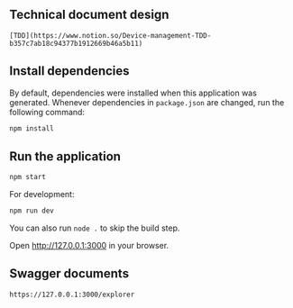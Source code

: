 ## Technical document design

    [TDD](https://www.notion.so/Device-management-TDD-b357c7ab18c94377b1912669b46a5b11)

## Install dependencies

By default, dependencies were installed when this application was generated.
Whenever dependencies in `package.json` are changed, run the following command:

```sh
npm install
```

## Run the application

```sh
npm start
```

For development:

```sh
npm run dev
```

You can also run `node .` to skip the build step.

Open http://127.0.0.1:3000 in your browser.

## Swagger documents

```sh
https://127.0.0.1:3000/explorer
```
